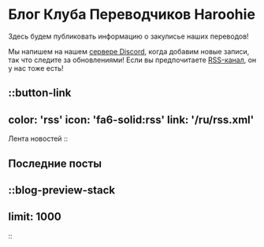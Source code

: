 # Блог Клуба Переводчиков Haroohie

Здесь будем публиковать информацию о закулисье наших переводов!

Мы напишем на нашем [сервере Discord](https://discord.gg/nesRSbpeFM), когда добавим новые записи, так что следите за обновлениями!
Если вы предпочитаете [RSS-канал](/ru/rss.xml), он у нас тоже есть!

::button-link
---
color: 'rss'
icon: 'fa6-solid:rss'
link: '/ru/rss.xml'
---
Лента новостей
::

## Последние посты
::blog-preview-stack
---
limit: 1000
---
::